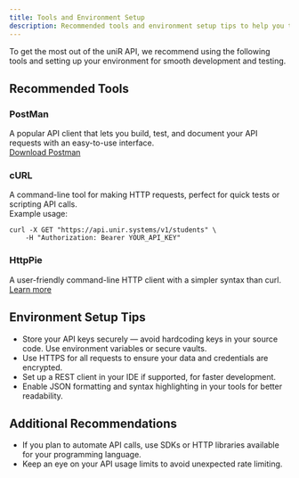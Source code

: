 ```yaml
---
title: Tools and Environment Setup
description: Recommended tools and environment setup tips to help you test and interact with the uniR API efficiently.
---
```


To get the most out of the uniR API, we recommend using the following tools and setting up your environment for smooth
development and testing.

## Recommended Tools

### PostMan
A popular API client that lets you build, test, and document your API requests with an easy-to-use interface.  
[Download Postman](https://www.postman.com/downloads/)

### cURL
A command-line tool for making HTTP requests, perfect for quick tests or scripting API calls.  
Example usage:  
```http request title="bash" frame="terminal"
curl -X GET "https://api.unir.systems/v1/students" \
    -H "Authorization: Bearer YOUR_API_KEY"
```

### HttpPie
A user-friendly command-line HTTP client with a simpler syntax than curl.
[Learn more](https://httpie.io/docs)

## Environment Setup Tips

- Store your API keys securely — avoid hardcoding keys in your source code. Use environment variables or secure vaults. 
- Use HTTPS for all requests to ensure your data and credentials are encrypted. 
- Set up a REST client in your IDE if supported, for faster development. 
- Enable JSON formatting and syntax highlighting in your tools for better readability.

## Additional Recommendations
- If you plan to automate API calls, use SDKs or HTTP libraries available for your programming language.
- Keep an eye on your API usage limits to avoid unexpected rate limiting.